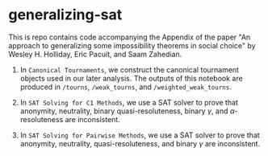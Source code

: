 # generalizing-sat

This is repo contains code accompanying the Appendix of the paper "An approach to generalizing some impossibility theorems in social choice" by Wesley H. Holliday, Eric Pacuit, and Saam Zahedian. 

1. In `Canonical Tournaments`, we construct the canonical tournament objects used in our later analysis. The outputs of this notebook are produced in `/tourns`, `/weak_tourns`, and `/weighted_weak_tourns`. 

2. In `SAT Solving for C1 Methods`, we use a SAT solver to prove that anonymity, neutrality, binary quasi-resoluteness,  binary $\gamma$, and $\alpha$-resoluteness are inconsistent.

3. In `SAT Solving for Pairwise Methods`, we use a SAT solver to prove that anonymity, neutrality, quasi-resoluteness, and binary $\gamma$ are inconsistent.